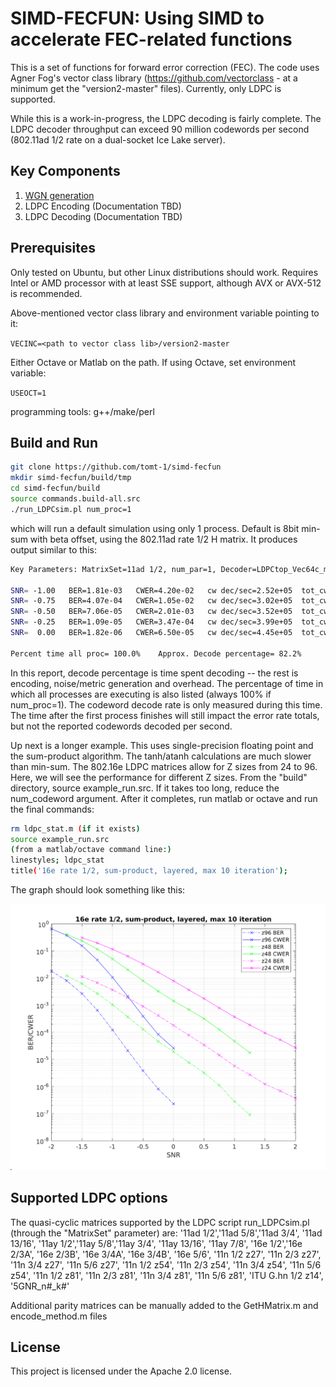 # SIMD-FECFUN: Using SIMD to accelerate FEC-related functions

This is a set of functions for forward error correction (FEC).  The code uses Agner Fog's vector class library (https://github.com/vectorclass - at a minimum get the "version2-master" files).  Currently, only LDPC is supported.

While this is a work-in-progress, the LDPC decoding is fairly complete.  The LDPC decoder throughput can exceed 90 million codewords per second (802.11ad 1/2 rate on a dual-socket Ice Lake server).

## Key Components

1. [WGN generation](https://tomt-1.github.io/simd-fecfun/WGN/norm.dist.methods.html)
2. LDPC Encoding (Documentation TBD)
3. LDPC Decoding (Documentation TBD) 


## Prerequisites

Only tested on Ubuntu, but other Linux distributions should work.  Requires Intel or AMD processor with at
least SSE support, although AVX or AVX-512 is recommended.

Above-mentioned vector class library and environment variable pointing to it:

`VECINC=<path to vector class lib>/version2-master`

Either Octave or Matlab on the path.  If using Octave, set environment variable:

`USEOCT=1`

programming tools: g++/make/perl

## Build and Run

```bash
git clone https://github.com/tomt-1/simd-fecfun
mkdir simd-fecfun/build/tmp
cd simd-fecfun/build
source commands.build-all.src
./run_LDPCsim.pl num_proc=1
```
which will run a default simulation using only 1 process.  Default is 8bit min-sum with beta offset, using the 802.11ad rate 1/2 H matrix.  It produces output similar to this:

```bash
Key Parameters: MatrixSet=11ad 1/2, num_par=1, Decoder=LDPCtop_Vec64c_min, num_proc=1

SNR= -1.00   BER=1.81e-03   CWER=4.20e-02   cw dec/sec=2.52e+05  tot_cw=  1000000
SNR= -0.75   BER=4.07e-04   CWER=1.05e-02   cw dec/sec=3.02e+05  tot_cw=  1000000
SNR= -0.50   BER=7.06e-05   CWER=2.01e-03   cw dec/sec=3.52e+05  tot_cw=  1000000
SNR= -0.25   BER=1.09e-05   CWER=3.47e-04   cw dec/sec=3.99e+05  tot_cw=  1000000
SNR=  0.00   BER=1.82e-06   CWER=6.50e-05   cw dec/sec=4.45e+05  tot_cw=  1000000

Percent time all proc= 100.0%    Approx. Decode percentage= 82.2%
```

In this report, decode percentage is time spent decoding -- the rest is encoding, noise/metric generation and overhead.  The percentage of time in which all processes are executing is also listed (always 100% if num_proc=1).  The codeword decode rate is only measured during this time.  The time after the first process finishes will still impact the error rate totals, but not the reported codewords decoded per second.

Up next is a longer example.  This uses single-precision floating point and the sum-product algorithm.  The tanh/atanh calculations are much slower than min-sum.  The 802.16e LDPC matrices allow for Z sizes from 24 to 96.  Here, we will see the performance for different Z sizes.  From the "build" directory, source example_run.src.  If it takes too long, reduce the num_codeword argument.  After it completes, run matlab or octave and run the final commands:
```bash
rm ldpc_stat.m (if it exists)
source example_run.src
(from a matlab/octave command line:)
linestyles; ldpc_stat
title('16e rate 1/2, sum-product, layered, max 10 iteration');
```
The graph should look something like this:

![802.16e rate 1/2 varying Z](./z_80216e_12.svg)

## Supported LDPC options

The quasi-cyclic matrices supported by the LDPC script run_LDPCsim.pl (through the "MatrixSet" parameter) are:
'11ad 1/2','11ad 5/8','11ad 3/4', '11ad 13/16',
'11ay 1/2','11ay 5/8','11ay 3/4', '11ay 13/16', '11ay 7/8',
'16e 1/2','16e 2/3A', '16e 2/3B', '16e 3/4A', '16e 3/4B', '16e 5/6',
'11n 1/2 z27', '11n 2/3 z27', '11n 3/4 z27', '11n 5/6 z27',
'11n 1/2 z54', '11n 2/3 z54', '11n 3/4 z54', '11n 5/6 z54',
'11n 1/2 z81', '11n 2/3 z81', '11n 3/4 z81', '11n 5/6 z81',
'ITU G.hn 1/2 z14',
'5GNR_n#_k#'

Additional parity matrices can be manually added to the GetHMatrix.m and encode_method.m files

## License

This project is licensed under the Apache 2.0 license.
